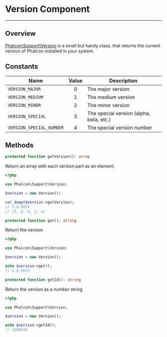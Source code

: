 # Version Component
- - -

## Overview
[Phalcon\Support\Version][version] is a small but handy class, that returns the current version of Phalcon installed in your system.


## Constants

| Name                     |  Value  | Description                            |
|--------------------------|:-------:|----------------------------------------|
| `VERSION_MAJOR`          |    0    | The major version                      |
| `VERSION_MEDIUM`         |    1    | The medium version                     |
| `VERSION_MINOR`          |    2    | The minor version                      |
| `VERSION_SPECIAL`        |    3    | The special version (alpha, beta, etc.) |
| `VERSION_SPECIAL_NUMBER` |    4    | The special version number             |

## Methods

```php
protected function getVersion(): array
```
Return an array with each version part as an element.

```php
<?php

use Phalcon\Support\Version;

$version = new Version();

var_dump($version->getVersion);
// 5.0.0RC4
// [5, 0, 0, 3, 4] 
```

```php
protected function get(): string
```
Return the version

```php
<?php

use Phalcon\Support\Version;

$version = new Version();

echo $version->get();
// 5.0.0RC4
```

```php
protected function getId(): string
```
Return the version as a number string

```php
<?php

use Phalcon\Support\Version;

$version = new Version();

echo $version->getId();
// 5000034
```

[version]: api/phalcon_support.md#supportversion-
